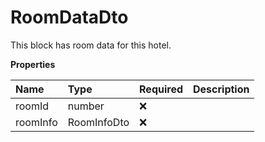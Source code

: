 # RoomDataDto

This block has room data for this hotel.

**Properties**

| Name     | Type        | Required | Description |
| :------- | :---------- | :------- | :---------- |
| roomId   | number      | ❌       |             |
| roomInfo | RoomInfoDto | ❌       |             |
